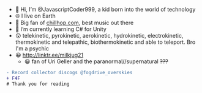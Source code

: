 - 👋 Hi, I’m @JavascriptCoder999, a kid born into the world of technology
- 🌐 I live on Earth
- 👀 Big fan of [chillhop.com](chillhop.com), best music out there
- 🌱 I’m currently learning C# for Unity
- 😲 telekinetic, pyrokinetic, aerokinetic, hydrokinetic, electrokinetic, thermokinetic and telepathic, biothermokinetic and able to teleport. Bro I'm a psychic
- 😀 http://linktr.ee/milkjug21
  - 😀 fan of Uri Geller and the paranormal//supernatural 
~~???~~
```diff
- Record collector discogs @fogdrive_overskies
+ F4F
# Thank you for reading
```
